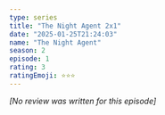 ```yaml
---
type: series
title: "The Night Agent 2x1"
date: "2025-01-25T21:24:03"
name: "The Night Agent"
season: 2
episode: 1
rating: 3
ratingEmoji: ⭐️⭐️⭐️
---
```


*[No review was written for this episode]*
